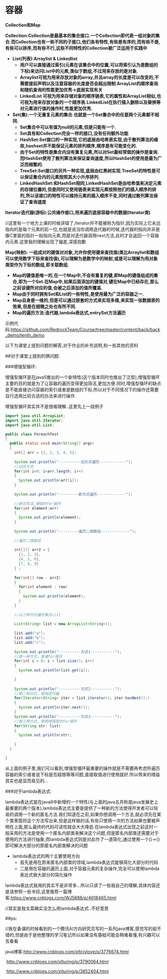# 容器

**Collection和Map**

**Collection:Collection是最基本的集合接口.一个Collection即代表一组对象的集合.而Collection也有一些不同的子接口,他们各有特性,有些是有序的,而有些不是,有些可以排序,而有些不行,这些不同特性的Collection被广泛运用于实践中**

- **List(列表):Arraylist & Linkedlist** 
  - **用户可以直接通过索引(元素在该集合中的位置,可以将索引认为是数组的下标)来访问List中的元素,类似于数组,不过用来存放的是对象.**
  - **Arraylist可视为用来存放对象的array,并且array的长度是可以改变的,不需要提前声明以及注意容器的长度是否会超出限制  ArrayList的顺序查询和随机查询的性能更加优秀->底层实现有关**
  - **LinkedList 可视为用来存储对象的顺序链表,它的属性和ArrayList相似,也可视为用来存放对象的一个顺序表.LinkedList在执行插入删除以及替换等对元素进行值的操作时,性能更加优秀.**
- **Set(集):一个无重复元素的集合.也就是一个Set集合中的任意两个元素都不相同.**
  - **Set集合中可以有值为null的元素,但是只能有一个.**
  - **Set具有和Collection完全一样的接口,没有任何额外功能**
  - **HashSet:Set接口的一种实现,它的底层由哈希表实现,由于散列算法的缘故,hashset并不能保证元素的排列顺序,顺序是有可能变化的.**
  - **由于Set的特性是集合内没有重复元素,所以对Set最经常做的操作是查询.而HashSet使用了散列算法来保证查询速度,所以HashSet的使用是最为广泛而频繁的.**
  - **TreeSet:Set接口的另外一种实现,底层由红黑树实现.TreeSet的特性是可以保证集合内的元素按照其大小升序排列.**
  - **LinkedHashSet:和HashSet相同,LinkedHashSet是由哈希值来决定元素的存储位置的,但是同时又使用链表来实现元素按照他们的插入顺序的排列,所以该接口的特性可以维持元素的插入顺序不变,同时通过散列算法保证了查询速度**

**Iterator迭代器(游标):公共操作接口,用来遍历底层容器中的数据(Iterator类)**

//这里有一个地方上课的时候讲错了,Iterator并不能被称为指针,因为实际上它永远指向的是每个元素的前一位,也就是说当你调用迭代器的时候,迭代器的指向并非是像C里面的指针一般指向元素,而是对迭代器调用next方法,此时才会返回一个容器内元素.这里我的理解出现了偏差,深感抱歉

**Map(映射):  一组成对的键值对对象,允许你使用键来查找值(类比Arraylist和数组可以使用数字下标来查找值),可以理解为是数学中的映射,或是可以理解为用对象类型作为下标的数组,即关联数组.**

- **Map的键值是唯一的,在一个Map中,不会有重复的键,即Map的键值组成的集合,即为一个Set.在Map中,如果后面添加的键值对,键在Map中已经存在,那么之前该键所对应的值,会被之后添加的值所覆盖.**
- **Map由于同时拥有Set和List的一些特性,是使用最为广泛的容器之一.**
- **Map自身是一维的,但是可以通过嵌套的方式来实现多维,来实现一张数据表的效果,但是在细微之处也有所不同.**
- **Map的遍历方法:迭代器,lambda表达式,entrySet方法遍历**




示例代码:https://github.com/RedrockTeam/Course/tree/master/content/back/back_demo/tenth_demo



以下为课堂上提到问题的解答,对于作业的补充说明,和一些其他的资料



##对于课堂上提到的俩问题:

###增强型循环:

增强型循环是在java5推出的一个新特性(这个版本同时也推出了泛型),增强型循环主要的目的就是为了让容器的遍历变得更加简洁,更加方便.同时,增强型循环的缺点是不能直接访问容器的索引或者是数组的下标,所以对于不同情况下的操作还需要自行选用比较合适的办法来进行操作.

增强型循环其实并不是很难理解..这里先上一段例子

```java
import java.util.ArrayList;
import java.util.Iterator;
import java.util.List;

public class ForeachTest
{
  public static void main(String[] args)
  {
    int[] arr = {1, 2, 3, 4, 5};
    
    System.out.println("----------旧方式遍历------------");
    //旧式方式    
    for(int i=0; i<arr.length; i++)
    {
      System.out.println(arr[i]);
    }
    
    System.out.println("---------新方式遍历-------------");
    
    //新式写法,增强的for循环
    for(int element:arr)
    {
      System.out.println(element);
    }
    
    System.out.println("---------遍历二维数组-------------");
    
    //遍历二维数组
    
    int[][] arr2 = {
      {1, 2, 3}, 
      {4, 5, 6}, 
      {7, 8, 9}
    } ;
    
    for(int[] row : arr2)
    {
      for(int element : row)
      {
        System.out.println(element);
      }
    }
    
    //以三种方式遍历集合List
    
    List<String> list = new ArrayList<String>();
    
    list.add("a");
    list.add("b");
    list.add("c");
    
    System.out.println("----------方式1-----------");
    //第一种方式，普通for循环
    for(int i = 0; i < list.size(); i++)
    {
      System.out.println(list.get(i));
      
    }
    
    System.out.println("----------方式2-----------");
    //第二种方式，使用迭代器
    for(Iterator<String> iter = list.iterator(); iter.hasNext();)
    {
      System.out.println(iter.next());
    }
    System.out.println("----------方式3-----------");
    //第三种方式，使用增强型的for循环
    for(String str: list)
    {
      System.out.println(str);
      
    }
  }

}
```

从上面的例子里,我们可以看到,增强型循环最重要的操作就是不需要再考虑所遍历容器的索引或者说下标是否超限等等问题,直接取值进行使用就好.所以带来的增益其实也是显而易见的...



###对于lambda表达式:

lambda表达式是在java8中新增的一个特性(与上面的java五并称是java发展史上最重要的两个版本),lambda表达式主要是提供了一种新的方法使得开发者可以轻易的调用一个新的匿名方法.我们知道在之前,如果你想调用一个方法,就必须先在某个类里面将这个方法写出来,但是这样做的话,有些只使用一次的方法如果也要被声明在上面,那么最终的代码可读性就会大大降低.在lambda表达式出现之前这时一般采用的方法是使用一个匿名内部类来解决这个问题,但是匿名内部类还需要对于使用的方法进行抽象,而lambda表达式则是对此作了一道简化,通过使用一个()->{}即可解决大部分的原匿名内部类解决的问题

- lambda表达式的两个主要使用方向
  - 首先是用在原来匿名内部类的领域,lambda表达式能够简化大部分的代码
  - 二是用在容器的遍历上面,对于容器元素的复杂操作,完全可以使用lambda表达式做大部分的简化操作

lambda表达式我用的其实不是非常多...所以只讲了一些我自己的理解,具体内容还是请参照一些书目,这里推荐一篇博客:https://www.cnblogs.com/WJ5888/p/4618465.html

//其实是我太菜确实没怎么用lambda表达式..不好意思


##ps:

//我在备课的时候看到的一个腾讯AI方向研究员写的一系列java博客,感觉写的挺不错的,但是由于是他整理的学习笔记所以如果没有基础可能会稍难看懂,有兴趣可以去看看

java博客:http://www.cnblogs.com/xltcjylove/p/3776674.html

​		http://www.cnblogs.com/xlturing/p/3790064.html

​		http://www.cnblogs.com/xlturing/p/3852404.html
